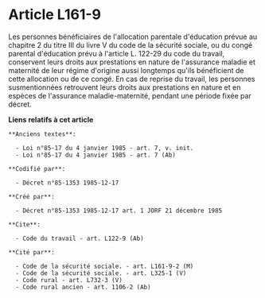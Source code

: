 # Article L161-9

Les personnes bénéficiaires de l'allocation parentale d'éducation   prévue au chapitre 2 du titre III du livre V du code de
la sécurité sociale, ou du congé parental d'éducation prévu à l'article L. 122-29 du code du travail, conservent leurs droits
aux prestations en nature de l'assurance maladie et maternité de leur régime d'origine aussi longtemps qu'ils bénéficient de
cette allocation ou de ce congé. En cas de reprise du travail, les personnes susmentionnées retrouvent leurs droits aux
prestations en nature et en espèces de l'assurance maladie-maternité, pendant une période fixée par décret.

**Liens relatifs à cet article**

	**Anciens textes**:

	  - Loi n°85-17 du 4 janvier 1985 - art. 7, v. init.
	  - Loi n°85-17 du 4 janvier 1985 - art. 7 (Ab)

	**Codifié par**:

	  - Décret n°85-1353 1985-12-17

	**Créé par**:

	  - Décret n°85-1353 1985-12-17 art. 1 JORF 21 décembre 1985

	**Cite**:

	  - Code du travail - art. L122-9 (Ab)

	**Cité par**:

	  - Code de la sécurité sociale. - art. L161-9-2 (M)
	  - Code de la sécurité sociale. - art. L325-1 (V)
	  - Code rural - art. L732-3 (V)
	  - Code rural ancien - art. 1106-2 (Ab)
